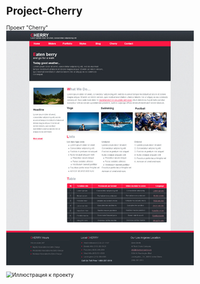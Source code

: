 # Project-Cherry
Проект "Сherry"
![Image alt](https://github.com/iLionL/Project-cherry/raw/master/images/cherry.jpg)

![Иллюстрация к проекту](https://github.com/iLionL/Project-cherry/raw/master/images/cherry.psd)
